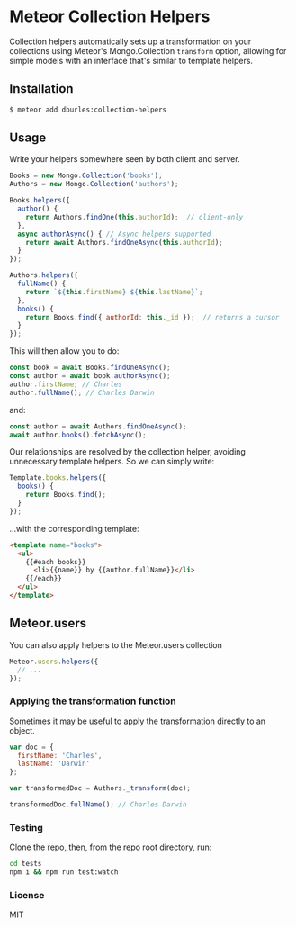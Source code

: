 # Meteor Collection Helpers

Collection helpers automatically sets up a transformation on your collections using Meteor's Mongo.Collection `transform` option, allowing for simple models with an interface that's similar to template helpers.

## Installation

```sh
$ meteor add dburles:collection-helpers
```

## Usage

Write your helpers somewhere seen by both client and server.

```javascript
Books = new Mongo.Collection('books');
Authors = new Mongo.Collection('authors');

Books.helpers({
  author() {
    return Authors.findOne(this.authorId);	// client-only
  },
  async authorAsync() {	// Async helpers supported
    return await Authors.findOneAsync(this.authorId);
  }
});

Authors.helpers({
  fullName() {
    return `${this.firstName} ${this.lastName}`;
  },
  books() {
    return Books.find({ authorId: this._id });	// returns a cursor
  }
});
```

This will then allow you to do:

```javascript
const book = await Books.findOneAsync();
const author = await book.authorAsync();
author.firstName; // Charles
author.fullName(); // Charles Darwin
```

and:

```javascript
const author = await Authors.findOneAsync();
await author.books().fetchAsync();
```

Our relationships are resolved by the collection helper, avoiding unnecessary template helpers. So we can simply write:

```javascript
Template.books.helpers({
  books() {
    return Books.find();
  }
});
```

...with the corresponding template:

```html
<template name="books">
  <ul>
    {{#each books}}
      <li>{{name}} by {{author.fullName}}</li>
    {{/each}}
  </ul>
</template>
```

## Meteor.users

You can also apply helpers to the Meteor.users collection

```javascript
Meteor.users.helpers({
  // ...
});
```

### Applying the transformation function

Sometimes it may be useful to apply the transformation directly to an object.

```js
var doc = {
  firstName: 'Charles',
  lastName: 'Darwin'
};

var transformedDoc = Authors._transform(doc);

transformedDoc.fullName(); // Charles Darwin
```

### Testing

Clone the repo, then, from the repo root directory, run:

```bash
cd tests
npm i && npm run test:watch
````

### License

MIT
